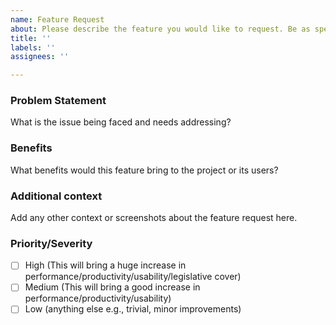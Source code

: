 ```yaml
---
name: Feature Request
about: Please describe the feature you would like to request. Be as specific as possible, and include any relevant details or use cases.
title: ''
labels: ''
assignees: ''

---
```


### Problem Statement
What is the issue being faced and needs addressing?


### Benefits

What benefits would this feature bring to the project or its users?

### Additional context

Add any other context or screenshots about the feature request here.


### Priority/Severity
- [ ] High (This will bring a huge increase in performance/productivity/usability/legislative cover)
- [ ] Medium (This will bring a good increase in performance/productivity/usability)
- [ ] Low (anything else e.g., trivial, minor improvements)
